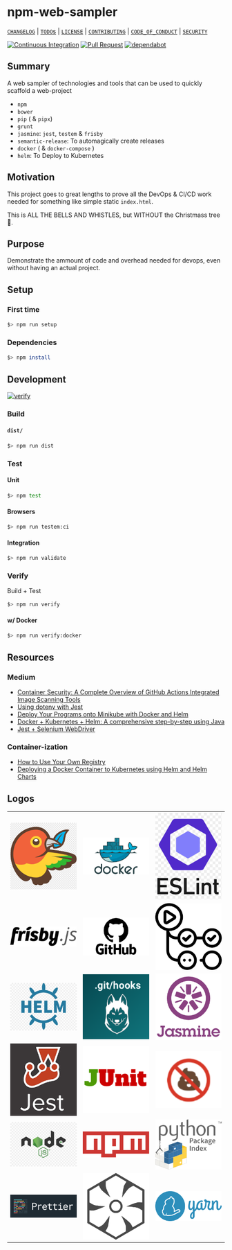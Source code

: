 # npm-web-sampler

[`CHANGELOG`](./CHANGELOG.md) | [`TODO`s](./TODO.md) | [`LICENSE`](./LICENSE.md) | [`CONTRIBUTING`](./CONTRIBUTING.md) | [`CODE_OF_CONDUCT`](./CODE_OF_CONDUCT.md) | [`SECURITY`](./SECURITY.md)

[![Continuous Integration](https://github.com/percebus/npm-web-sampler/actions/workflows/always.yml/badge.svg)](https://github.com/percebus/npm-web-sampler/actions/workflows/always.yml) [![Pull Request](https://github.com/percebus/npm-web-sampler/actions/workflows/pull_request.yml/badge.svg?event=pull_request)](https://github.com/percebus/npm-web-sampler/actions/workflows/pull_request.yml) [![dependabot](https://github.com/percebus/npm-web-sampler/actions/workflows/dependabot/dependabot-updates/badge.svg)](https://github.com/percebus/npm-web-sampler/actions/workflows/dependabot/dependabot-updates)

## Summary

A web sampler of technologies and tools that can be used to quickly scaffold a web-project

- `npm`
- `bower`
- `pip` ( & `pipx`)
- `grunt`
- `jasmine`: `jest`, `testem` & `frisby`
- `semantic-release`: To automagically create releases
- `docker` ( & `docker-compose` )
- `helm`: To Deploy to Kubernetes

## Motivation

This project goes to great lengths to prove all the DevOps & CI/CD work needed for something like simple static `index.html`.

This is ALL THE BELLS AND WHISTLES, but WITHOUT the Christmass tree 🎄.

## Purpose

Demonstrate the ammount of code and overhead needed for devops, even without having an actual project.

## Setup

### First time

```bash
$> npm run setup
```

### Dependencies

```bash
$> npm install
```

## Development

[![verify](https://github.com/percebus/npm-web-sampler/actions/workflows/always.yml/badge.svg)](https://github.com/percebus/npm-web-sampler/actions/workflows/always.yml)

### Build

#### `dist/`

```bash
$> npm run dist
```

### Test

#### Unit

```bash
$> npm test
```

#### Browsers

```bash
$> npm run testem:ci
```

#### Integration

```bash
$> npm run validate
```

### Verify

Build + Test

```bash
$> npm run verify
```

#### w/ Docker

```bash
$> npm run verify:docker
```

## Resources

### Medium

- [Container Security: A Complete Overview of GitHub Actions Integrated Image Scanning Tools](https://medium.com/@anshumaansingh10jan/container-security-a-complete-overview-of-github-actions-integrated-image-scanning-tools-832e6406ec23)
- [Using dotenv with Jest](https://lusbuab.medium.com/using-dotenv-with-jest-7e735b34e55f)
- [Deploy Your Programs onto Minikube with Docker and Helm](https://siweheee.medium.com/deploy-your-programs-onto-minikube-with-docker-and-helm-a68097e8d545)
- [Docker + Kubernetes + Helm: A comprehensive step-by-step using Java](https://ignaciocicero.medium.com/docker-kubernetes-helm-a-comprehensive-step-by-step-using-java-df83f6780d80)
- [Jest + Selenium WebDriver](https://medium.com/@mathieux51/jest-selenium-webdriver-e25604969c6)

### Container-ization

- [How to Use Your Own Registry](https://www.docker.com/blog/how-to-use-your-own-registry-2/)
- [Deploying a Docker Container to Kubernetes using Helm and Helm Charts](https://aahil13.hashnode.dev/deploying-a-docker-container-to-kubernetes-using-helm-and-helm-charts)

## Logos

<table>
  <tbody>
    <tr>
      <td><img src="./assets/img/tools/bower.png" alt="bower logo" width="200" /></td>
      <td><img src="./assets/img/tools/docker.png" alt="docker logo" width="200" /></td>
      <td><img src="./assets/img/tools/eslint.png" alt="eslint logo" width="200" /></td>
    </tr>
    <tr>
      <td><img src="./assets/img/tools/frisby.png" alt="frisby logo" width="200" /></td>
      <td><img src="./assets/img/tools/github.png" alt="github logo" width="200" /></td>
      <td><img src="./assets/img/tools/github_actions.png" alt="github actions logo" width="200" /></td>
    </tr>
    <tr>
      <td><img src="./assets/img/tools/helm.png" alt="helm logo" width="200" /></td>
      <td><img src="./assets/img/tools/husky.png" alt="husky logo" width="200" /></td>
      <td><img src="./assets/img/tools/jasmine.png" alt="jasmine logo" width="200" /></td>
    </tr>
    <tr>
      <td><img src="./assets/img/tools/jest.png" alt="jest logo" width="200" /></td>
      <td><img src="./assets/img/tools/junit.png" alt="junit logo" width="200" /></td>
      <td><img src="./assets/img/tools/lint-staged.png" alt="lint-staged logo" width="200" /></td>
    </tr>
    <tr>
      <td><img src="./assets/img/tools/node.png" alt="node logo" width="200" /></td>
      <td><img src="./assets/img/tools/npm.png" alt="npm logo" width="200" /></td>
      <td><img src="./assets/img/tools/pip.png" alt="pip logo" width="200" /></td>
    </tr>
    <tr>
      <td><img src="./assets/img/tools/prettier.png" alt="prettier logo" width="200" /></td>
      <td><img src="./assets/img/tools/semantic-release.png" alt="semantic-release logo" width="200" /></td>
      <td><img src="./assets/img/tools/yarn.png" alt="yarn logo" width="200" /></td>
    </tr>
  </tbody>
</table>
